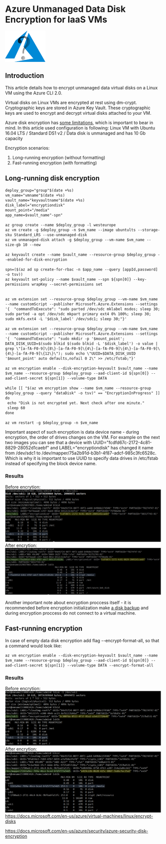 # Azure Unmanaged Data Disk Encryption for IaaS VMs

![](/images/other/main_logo.png)

## Introduction

This article details how to encrypt unmanaged data virtual disks on a Linux VM using the Azure CLI 2.0. 

Virtual disks on Linux VMs are encrypted at rest using dm-crypt. Cryptographic keys are stored in Azure Key Vault. These cryptographic keys are used to encrypt and decrypt virtual disks attached to your VM. 

Azure disk encryption has [some limitations](https://docs.microsoft.com/en-us/azure/security/azure-security-disk-encryption-faq), which is important to bear in mind. In this article used configuration is following:
Linux VM with Ubuntu 16.04 LTS / Standard DS1 v2 / Data disk is unmanaged and has 10 Gb capacity

Encryption scenarios:
1. Long-running encryption (without formatting)
2. Fast-running encryption (with formatting)

## Long-running disk encryption

```
deploy_group="group"$(date +%s)
vm_name="vmname"$(date +%s)
vault_name="keyvaultname"$(date +%s)
disk_label="encryptiondisk"
mount_point="/media"
app_name=$vault_name"-spn"

az group create --name $deploy_group -l westeurope
az vm create -g $deploy_group -n $vm_name --image ubuntults --storage-sku Standard_LRS --use-unmanaged-disk
az vm unmanaged-disk attach -g $deploy_group --vm-name $vm_name --size-gb 10 --new

az keyvault create --name $vault_name --resource-group $deploy_group --enabled-for-disk-encryption

spn=($(az ad sp create-for-rbac -n $app_name --query [appId,password] -o tsv))
az keyvault set-policy --name $vault_name --spn ${spn[0]} --key-permissions wrapKey --secret-permissions set


az vm extension set --resource-group $deploy_group --vm-name $vm_name --name customScript --publisher Microsoft.Azure.Extensions --settings '{  "commandToExecute": "sudo parted /dev/sdc mklabel msdos; sleep 30; sudo parted -a opt /dev/sdc mkpart primary ext4 0% 100%; sleep 30; sudo mkfs.ext4 -L '$disk_label' /dev/sdc1; sleep 30;"}'

az vm extension set --resource-group $deploy_group --vm-name $vm_name --name customScript --publisher Microsoft.Azure.Extensions --settings '{  "commandToExecute": "sudo mkdir -p '$mount_point'; DATA_DISK_UUID=$(sudo blkid $(sudo blkid -L '$disk_label') -o value | grep \"[a-fA-F0-9]\{8\}-[a-fA-F0-9]\{4\}-[a-fA-F0-9]\{4\}-[a-fA-F0-9]\{4\}-[a-fA-F0-9]\{12\}\"); sudo echo \"UUID=$DATA_DISK_UUID '$mount_point' auto defaults,nofail 0 2\" >> /etc/fstab;"}'

az vm encryption enable --disk-encryption-keyvault $vault_name --name $vm_name --resource-group $deploy_group --aad-client-id ${spn[0]} --aad-client-secret ${spn[1]} --volume-type DATA

while [[ "$(az vm encryption show --name $vm_name --resource-group $deploy_group --query "dataDisk" -o tsv)" == "EncryptionInProgress" ]]
do
 echo "Disk is not encrypted yet. Next check after one minute."
 sleep 60
done

az vm restart -g $deploy_group -n $vm_name
```
Important aspect of such encryption is data device name - during encryption, the order of drives changes on the VM. For example on the next two images you can see that a device with UUID="fcdfd67c-2172-4c81-8829-28052d1caebf" and LABEL="encryptiondisk" has changed it name from /dev/sdc1 to /dev/mapper/75a2b91d-b3b1-4f87-adcf-985c3fc6528c. Which is why it is important to use UUID to specify data drives in /etc/fstab instead of specifying the block device name.

### Results

Before encrytion:
![Before encryption](/images/linux-vm-encryption-101/before_encryption_00.png)
After encrytion:
![After encryption](/images/linux-vm-encryption-101/after_encryption_00.png)


Another important note about encryption proccess itself - it is recommended before encryption initialization make [a disk backup](https://docs.microsoft.com/en-us/azure/virtual-machines/windows/incremental-snapshots) and during encryption proccess do not connect to a virtual machine.

## Fast-running encryption
In case of empty data disk encryption add flag --encrypt-format-all, so that a command would look like:
```
az vm encryption enable --disk-encryption-keyvault $vault_name --name $vm_name --resource-group $deploy_group --aad-client-id ${spn[0]} --aad-client-secret ${spn[1]} --volume-type DATA --encrypt-format-all
```

### Results

Before encrytion:
![Before encryption](/images/linux-vm-encryption-101/before_encryption_01.png)
After encrytion:
![After encryption](/images/linux-vm-encryption-101/after_encryption_01.png)
https://docs.microsoft.com/en-us/azure/virtual-machines/linux/encrypt-disks

https://docs.microsoft.com/en-us/azure/security/azure-security-disk-encryption
